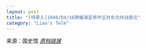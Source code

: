 ```yaml
---
layout: post
title: "[待录入]1948/04/16廖耀湘呈蒋中正对东北作战意见"
category: "Liao's Tele"
---
```

来源：国史馆 [*原档链接*](https://ahonline.drnh.gov.tw/index.php?act=Display/image/5885976k2BLw5=#3eu)